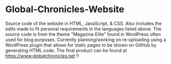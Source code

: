 # Global-Chronicles-Website
Source code of the website in HTML, JavaScript, & CSS. Also includes the edits made to fit personal requirements in the languages listed above. The source code is from the theme "Magazine Elite" found in WordPress often used for blog purposes. 
Currently planning/working on re-uploading using a WordPress plugin that allows for static pages to be shown on GitHub by generating HTML code. 
The final product can be found at https://www.globalchronicles.net !!
